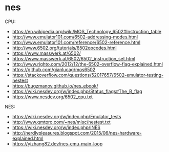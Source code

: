 # nes

CPU:
- https://en.wikipedia.org/wiki/MOS_Technology_6502#Instruction_table
- http://www.emulator101.com/6502-addressing-modes.html
- http://www.emulator101.com/reference/6502-reference.html
- http://www.6502.org/tutorials/6502opcodes.html
- https://www.masswerk.at/6502/
- https://www.masswerk.at/6502/6502_instruction_set.html
- http://www.righto.com/2012/12/the-6502-overflow-flag-explained.html
- https://github.com/gianlucag/mos6502
- https://stackoverflow.com/questions/52017657/6502-emulator-testing-nestest
- https://bugzmanov.github.io/nes_ebook/
- https://wiki.nesdev.org/w/index.php/Status_flags#The_B_flag
- https://www.nesdev.org/6502_cpu.txt

NES:
- https://wiki.nesdev.org/w/index.php/Emulator_tests
- http://www.qmtpro.com/~nes/misc/nestest.txt
- https://wiki.nesdev.org/w/index.php/INES
- http://nerdlypleasures.blogspot.com/2015/06/nes-hardware-explained.html
- https://yizhang82.dev/nes-emu-main-loop
